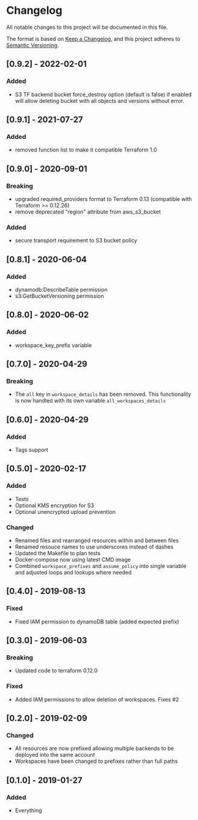 # Changelog
All notable changes to this project will be documented in this file.

The format is based on [Keep a Changelog](https://keepachangelog.com/en/1.0.0/),
and this project adheres to [Semantic Versioning](https://semver.org/spec/v2.0.0.html).

## [0.9.2] - 2022-02-01
### Added
- S3 TF backend bucket force_destroy option (default is false) if enabled will allow deleting bucket with all objects and versions without error.

## [0.9.1] - 2021-07-27
### Added
- removed function list to make it compatible Terraform 1.0

## [0.9.0] - 2020-09-01
### Breaking
- upgraded required_providers format to Terraform 0.13 (compatible with Terraform >= 0.12.26)
- remove deprecated "region" attribute from aws_s3_bucket

### Added
- secure transport requirement to S3 bucket policy

## [0.8.1] - 2020-06-04
### Added
- dynamodb:DescribeTable permission
- s3:GetBucketVersioning permission

## [0.8.0] - 2020-06-02
### Added
- workspace_key_prefix variable

## [0.7.0] - 2020-04-29
### Breaking
- The `all` key in `workspace_details` has been removed. This functionality is now handled with its own variable `all_workspaces_details`

## [0.6.0] - 2020-04-29
### Added
- Tags support

## [0.5.0] - 2020-02-17
### Added
- Tests
- Optional KMS encryption for S3
- Optional unencrypted upload prevention

### Changed
- Renamed files and rearranged resources within and between files
- Renamed resouce names to use underscores instead of dashes
- Updated the Makefile to plan tests
- Docker-compose now using latest CMD image
- Combined `workspace_prefixes` and `assume_policy` into single variable and adjusted loops and lookups where needed

## [0.4.0] - 2019-08-13
### Fixed
- Fixed IAM permission to dynamoDB table (added expected prefix)

## [0.3.0] - 2019-06-03
### Breaking
- Updated code to terraform 0.12.0

### Fixed
- Added IAM permissions to allow deletion of workspaces. Fixes #2

## [0.2.0] - 2019-02-09
### Changed
- All resources are now prefixed allowing multiple backends to be deployed into the same account
- Workspaces have been changed to prefixes rather than full paths

## [0.1.0] - 2019-01-27
### Added
- Everything
